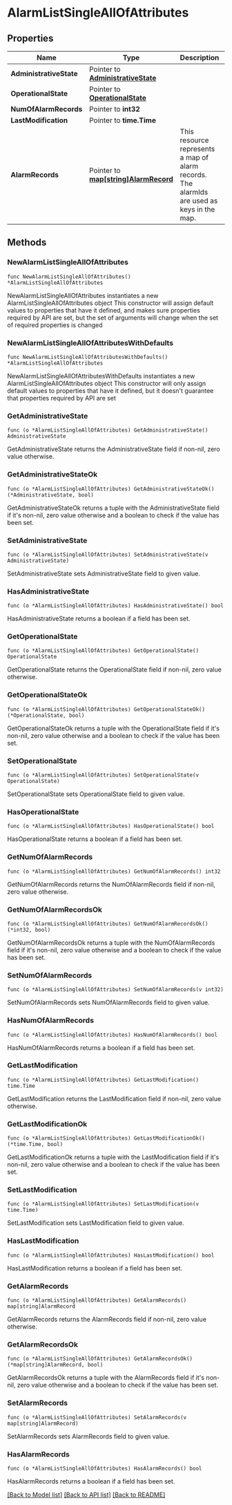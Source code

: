 # AlarmListSingleAllOfAttributes

## Properties

Name | Type | Description | Notes
------------ | ------------- | ------------- | -------------
**AdministrativeState** | Pointer to [**AdministrativeState**](AdministrativeState.md) |  | [optional] 
**OperationalState** | Pointer to [**OperationalState**](OperationalState.md) |  | [optional] 
**NumOfAlarmRecords** | Pointer to **int32** |  | [optional] 
**LastModification** | Pointer to **time.Time** |  | [optional] 
**AlarmRecords** | Pointer to [**map[string]AlarmRecord**](AlarmRecord.md) | This resource represents a map of alarm records. The alarmIds are used as keys in the map. | [optional] 

## Methods

### NewAlarmListSingleAllOfAttributes

`func NewAlarmListSingleAllOfAttributes() *AlarmListSingleAllOfAttributes`

NewAlarmListSingleAllOfAttributes instantiates a new AlarmListSingleAllOfAttributes object
This constructor will assign default values to properties that have it defined,
and makes sure properties required by API are set, but the set of arguments
will change when the set of required properties is changed

### NewAlarmListSingleAllOfAttributesWithDefaults

`func NewAlarmListSingleAllOfAttributesWithDefaults() *AlarmListSingleAllOfAttributes`

NewAlarmListSingleAllOfAttributesWithDefaults instantiates a new AlarmListSingleAllOfAttributes object
This constructor will only assign default values to properties that have it defined,
but it doesn't guarantee that properties required by API are set

### GetAdministrativeState

`func (o *AlarmListSingleAllOfAttributes) GetAdministrativeState() AdministrativeState`

GetAdministrativeState returns the AdministrativeState field if non-nil, zero value otherwise.

### GetAdministrativeStateOk

`func (o *AlarmListSingleAllOfAttributes) GetAdministrativeStateOk() (*AdministrativeState, bool)`

GetAdministrativeStateOk returns a tuple with the AdministrativeState field if it's non-nil, zero value otherwise
and a boolean to check if the value has been set.

### SetAdministrativeState

`func (o *AlarmListSingleAllOfAttributes) SetAdministrativeState(v AdministrativeState)`

SetAdministrativeState sets AdministrativeState field to given value.

### HasAdministrativeState

`func (o *AlarmListSingleAllOfAttributes) HasAdministrativeState() bool`

HasAdministrativeState returns a boolean if a field has been set.

### GetOperationalState

`func (o *AlarmListSingleAllOfAttributes) GetOperationalState() OperationalState`

GetOperationalState returns the OperationalState field if non-nil, zero value otherwise.

### GetOperationalStateOk

`func (o *AlarmListSingleAllOfAttributes) GetOperationalStateOk() (*OperationalState, bool)`

GetOperationalStateOk returns a tuple with the OperationalState field if it's non-nil, zero value otherwise
and a boolean to check if the value has been set.

### SetOperationalState

`func (o *AlarmListSingleAllOfAttributes) SetOperationalState(v OperationalState)`

SetOperationalState sets OperationalState field to given value.

### HasOperationalState

`func (o *AlarmListSingleAllOfAttributes) HasOperationalState() bool`

HasOperationalState returns a boolean if a field has been set.

### GetNumOfAlarmRecords

`func (o *AlarmListSingleAllOfAttributes) GetNumOfAlarmRecords() int32`

GetNumOfAlarmRecords returns the NumOfAlarmRecords field if non-nil, zero value otherwise.

### GetNumOfAlarmRecordsOk

`func (o *AlarmListSingleAllOfAttributes) GetNumOfAlarmRecordsOk() (*int32, bool)`

GetNumOfAlarmRecordsOk returns a tuple with the NumOfAlarmRecords field if it's non-nil, zero value otherwise
and a boolean to check if the value has been set.

### SetNumOfAlarmRecords

`func (o *AlarmListSingleAllOfAttributes) SetNumOfAlarmRecords(v int32)`

SetNumOfAlarmRecords sets NumOfAlarmRecords field to given value.

### HasNumOfAlarmRecords

`func (o *AlarmListSingleAllOfAttributes) HasNumOfAlarmRecords() bool`

HasNumOfAlarmRecords returns a boolean if a field has been set.

### GetLastModification

`func (o *AlarmListSingleAllOfAttributes) GetLastModification() time.Time`

GetLastModification returns the LastModification field if non-nil, zero value otherwise.

### GetLastModificationOk

`func (o *AlarmListSingleAllOfAttributes) GetLastModificationOk() (*time.Time, bool)`

GetLastModificationOk returns a tuple with the LastModification field if it's non-nil, zero value otherwise
and a boolean to check if the value has been set.

### SetLastModification

`func (o *AlarmListSingleAllOfAttributes) SetLastModification(v time.Time)`

SetLastModification sets LastModification field to given value.

### HasLastModification

`func (o *AlarmListSingleAllOfAttributes) HasLastModification() bool`

HasLastModification returns a boolean if a field has been set.

### GetAlarmRecords

`func (o *AlarmListSingleAllOfAttributes) GetAlarmRecords() map[string]AlarmRecord`

GetAlarmRecords returns the AlarmRecords field if non-nil, zero value otherwise.

### GetAlarmRecordsOk

`func (o *AlarmListSingleAllOfAttributes) GetAlarmRecordsOk() (*map[string]AlarmRecord, bool)`

GetAlarmRecordsOk returns a tuple with the AlarmRecords field if it's non-nil, zero value otherwise
and a boolean to check if the value has been set.

### SetAlarmRecords

`func (o *AlarmListSingleAllOfAttributes) SetAlarmRecords(v map[string]AlarmRecord)`

SetAlarmRecords sets AlarmRecords field to given value.

### HasAlarmRecords

`func (o *AlarmListSingleAllOfAttributes) HasAlarmRecords() bool`

HasAlarmRecords returns a boolean if a field has been set.


[[Back to Model list]](../README.md#documentation-for-models) [[Back to API list]](../README.md#documentation-for-api-endpoints) [[Back to README]](../README.md)


